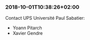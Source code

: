 
### 2018-10-01T10:38:26+02:00

Contact UPS Université Paul Sabatier:
- Yoann Pitarch
- Xavier Gendre
